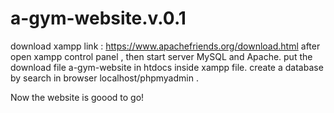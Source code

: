# a-gym-website.v.0.1
download xampp
link : https://www.apachefriends.org/download.html
after open xampp control panel , then start server MySQL and Apache.
put the download file a-gym-website in htdocs inside xampp file.
create a database by search in browser localhost/phpmyadmin .

Now the website is goood to go!
